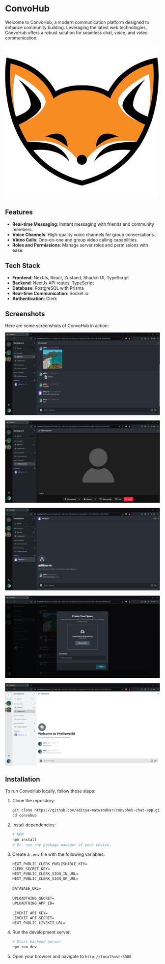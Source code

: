 # ConvoHub

Welcome to ConvoHub, a modern communication platform designed to enhance community building. Leveraging the latest web technologies, ConvoHub offers a robust solution for seamless chat, voice, and video communication.

![ConvoHub Logo](src/app/icon.png)

## Features

- **Real-time Messaging**: Instant messaging with friends and community members.
- **Voice Channels**: High-quality voice channels for group conversations.
- **Video Calls**: One-on-one and group video calling capabilities.
- **Roles and Permissions**: Manage server roles and permissions with ease.

## Tech Stack

- **Frontend**: NextJs, React, Zustand, Shadcn UI, TypeScript
- **Backend**: NextJs API routes, TypeScript
- **Database**: PostgreSQL with Prisma
- **Real-time Communication**: Socket.io
- **Authentication**: Clerk

## Screenshots

Here are some screenshots of ConvoHub in action:

![SS1](public/screenshots/ConvoHub-ss1.png)

![SS2](public/screenshots/ConvoHub-ss2.png)

![SS3](public/screenshots/ConvoHub-ss3.png)

![SS4](public/screenshots/ConvoHub-ss4.png)

![SS5](public/screenshots/ConvoHub-ss5.png)

## Installation

To run ConvoHub locally, follow these steps:

1. Clone the repository:
    ```bash
    git clone https://github.com/aditya-matwandkar/convohub-chat-app.git
    cd convohub
    ```

2. Install dependencies:
    ```bash
    # NPM
    npm install
    # Or, use any package manager of your choice.
    ```

3. Create a `.env` file with the following variables:
    ```env
    NEXT_PUBLIC_CLERK_PUBLISHABLE_KEY=
    CLERK_SECRET_KEY=
    NEXT_PUBLIC_CLERK_SIGN_IN_URL=
    NEXT_PUBLIC_CLERK_SIGN_UP_URL=

    DATABASE_URL=

    UPLOADTHING_SECRET=
    UPLOADTHING_APP_ID=

    LIVEKIT_API_KEY=
    LIVEKIT_API_SECRET=
    NEXT_PUBLIC_LIVEKIT_URL=
    ```

4. Run the development server:
    ```bash
    # Start backend server
    npm run dev
    ```

5. Open your browser and navigate to `http://localhost:3000`.
